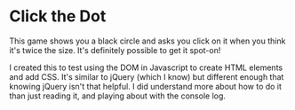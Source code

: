 # Click the Dot

This game shows you a black circle and asks you click on it when you think it's twice the size. It's definitely possible to get it spot-on!

I created this to test using the DOM in Javascript to create HTML elements and add CSS. It's similar to jQuery (which I know) but different enough that knowing jQuery isn't that helpful. I did understand more about how to do it than just reading it, and playing about with the console log.
